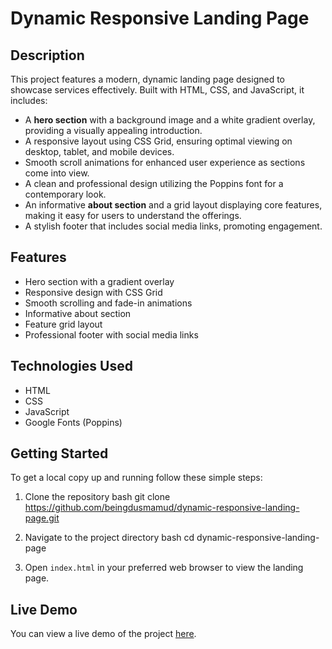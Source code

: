 # Dynamic Responsive Landing Page

## Description
This project features a modern, dynamic landing page designed to showcase services effectively. Built with HTML, CSS, and JavaScript, it includes:

- A **hero section** with a background image and a white gradient overlay, providing a visually appealing introduction.
- A responsive layout using CSS Grid, ensuring optimal viewing on desktop, tablet, and mobile devices.
- Smooth scroll animations for enhanced user experience as sections come into view.
- A clean and professional design utilizing the Poppins font for a contemporary look.
- An informative **about section** and a grid layout displaying core features, making it easy for users to understand the offerings.
- A stylish footer that includes social media links, promoting engagement.

## Features
- Hero section with a gradient overlay
- Responsive design with CSS Grid
- Smooth scrolling and fade-in animations
- Informative about section
- Feature grid layout
- Professional footer with social media links

## Technologies Used
- HTML
- CSS
- JavaScript
- Google Fonts (Poppins)

## Getting Started
To get a local copy up and running follow these simple steps:

1. Clone the repository
   bash
   git clone https://github.com/beingdusmamud/dynamic-responsive-landing-page.git
   

2. Navigate to the project directory
   bash
   cd dynamic-responsive-landing-page
   

3. Open `index.html` in your preferred web browser to view the landing page.

## Live Demo
You can view a live demo of the project [here](https://codepen.io/Dus-Mamud/pen/BaXpmWa).
